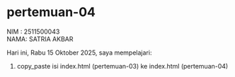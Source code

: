 ﻿# pertemuan-04

NIM : 2511500043<br>
NAMA: SATRIA AKBAR<br>

Hari ini, Rabu 15 Oktober 2025, saya mempelajari:

<ol>
  <li>copy_paste isi index.html (pertemuan-03) ke index.html (pertemuan-04)</li>
  </ol>
